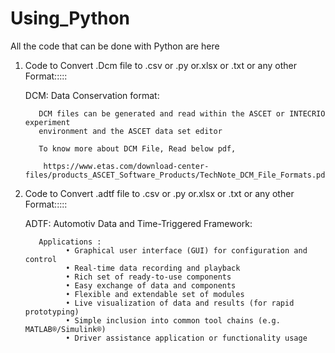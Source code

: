 # Using_Python
All the code that can be done with Python are here

1. Code to Convert .Dcm file to .csv or .py or.xlsx or .txt or any other Format:::::
      
      DCM:  Data Conservation format:
      
          DCM files can be generated and read within the ASCET or INTECRIO experiment
          environment and the ASCET data set editor
          
          To know more about DCM File, Read below pdf,
          
           https://www.etas.com/download-center-files/products_ASCET_Software_Products/TechNote_DCM_File_Formats.pdf
        
2. Code to Convert .adtf file to .csv or .py or.xlsx or .txt or any other Format:::::
     
     ADTF: Automotiv Data and Time-Triggered Framework:
     
          Applications : 
                • Graphical user interface (GUI) for configuration and control
                • Real-time data recording and playback
                • Rich set of ready-to-use components
                • Easy exchange of data and components
                • Flexible and extendable set of modules
                • Live visualization of data and results (for rapid prototyping)
                • Simple inclusion into common tool chains (e.g. MATLAB®/Simulink®)
                • Driver assistance application or functionality usage
 
      
